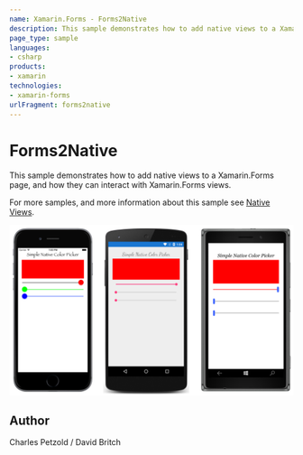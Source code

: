 ```yaml
---
name: Xamarin.Forms - Forms2Native
description: This sample demonstrates how to add native views to a Xamarin.Forms page, and how they can interact with Xamarin.Forms views. For more samples, and...
page_type: sample
languages:
- csharp
products:
- xamarin
technologies:
- xamarin-forms
urlFragment: forms2native
---
```

# Forms2Native

This sample demonstrates how to add native views to a Xamarin.Forms page, and how they can interact with Xamarin.Forms views.

For more samples, and more information about this sample see [Native Views](https://developer.xamarin.com/guides/xamarin-forms/user-interface/native-views/).

![Forms2Native application screenshot](Screenshots/01All.png "Forms2Native application screenshot")

## Author

Charles Petzold / David Britch
